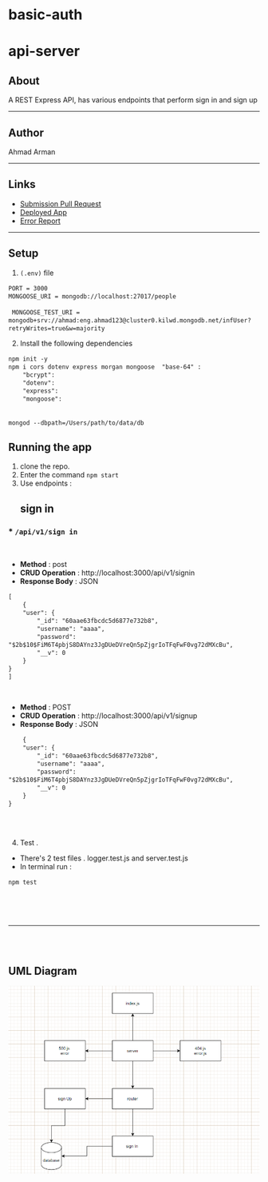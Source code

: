 # basic-auth

# api-server
## About 
 A REST Express API, has various endpoints that perform sign in and sign up  

<hr>

## Author
 Ahmad Arman
<hr>

## Links
* [Submission Pull Request](https://github.com/ahmad-arman/api-server/pull/1)
* [Deployed App](https://ahmadapi-server.herokuapp.com/)
* [Error Report](https://github.com/ahmad-arman/api-server/actions)
<hr>

## Setup
1. `(.env)` file 
```
PORT = 3000
MONGOOSE_URI = mongodb://localhost:27017/people

 MONGOOSE_TEST_URI = mongodb+srv://ahmad:eng.ahmad123@cluster0.kilwd.mongodb.net/infUser?retryWrites=true&w=majority
```
2. Install the following dependencies
```
npm init -y 
npm i cors dotenv express morgan mongoose  "base-64" : 
    "bcrypt": 
    "dotenv": 
    "express": 
    "mongoose": 


mongod --dbpath=/Users/path/to/data/db
```
## Running the app 
1. clone the repo.
2. Enter the command `npm start`
3. Use endpoints :
   ## sign in 
  ### * `/api/v1/sign in`
<br>

- **Method** : post 
- **CRUD Operation** :  http://localhost:3000/api/v1/signin
- **Response Body**   : JSON
```
[
    {
    "user": {
        "_id": "60aae63fbcdc5d6877e732b8",
        "username": "aaaa",
        "password": "$2b$10$FiM6T4pbjS8DAYnz3JgDUeDVreQn5pZjgrIoTFqFwF0vg72dMXcBu",
        "__v": 0
    }
}
]
```
<br>

- **Method** : POST 
- **CRUD Operation** : http://localhost:3000/api/v1/signup
- **Response Body**   : JSON
```
    {
    "user": {
        "_id": "60aae63fbcdc5d6877e732b8",
        "username": "aaaa",
        "password": "$2b$10$FiM6T4pbjS8DAYnz3JgDUeDVreQn5pZjgrIoTFqFwF0vg72dMXcBu",
        "__v": 0
    }
}
```
<br>
<br>

4. Test .

* There's 2 test files . logger.test.js and server.test.js
* In terminal run :

```
npm test
```
<br><br><br>
<hr>
<br><br>

## UML Diagram
![image](./uml-password.png)